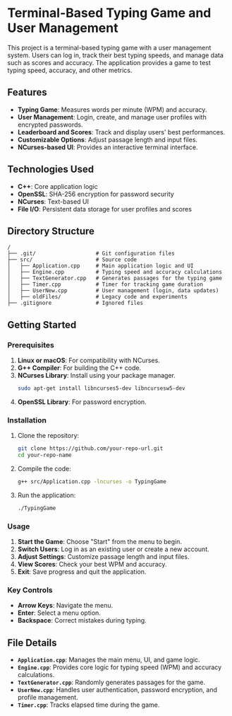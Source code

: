 
# Terminal-Based Typing Game and User Management

This project is a terminal-based typing game with a user management system. Users can log in, track their best typing speeds, and manage data such as scores and accuracy. The application provides a game to test typing speed, accuracy, and other metrics.

## Features

- **Typing Game**: Measures words per minute (WPM) and accuracy.
- **User Management**: Login, create, and manage user profiles with encrypted passwords.
- **Leaderboard and Scores**: Track and display users' best performances.
- **Customizable Options**: Adjust passage length and input files.
- **NCurses-based UI**: Provides an interactive terminal interface.

## Technologies Used

- **C++**: Core application logic
- **OpenSSL**: SHA-256 encryption for password security
- **NCurses**: Text-based UI
- **File I/O**: Persistent data storage for user profiles and scores

## Directory Structure

```
/
├── .git/                   # Git configuration files
├── src/                    # Source code
│   ├── Application.cpp     # Main application logic and UI
│   ├── Engine.cpp          # Typing speed and accuracy calculations
│   ├── TextGenerator.cpp   # Generates passages for the typing game
│   ├── Timer.cpp           # Timer for tracking game duration
│   ├── UserNew.cpp         # User management (login, data updates)
│   ├── oldFiles/           # Legacy code and experiments
├── .gitignore              # Ignored files
```

## Getting Started

### Prerequisites

1. **Linux or macOS**: For compatibility with NCurses.
2. **G++ Compiler**: For building the C++ code.
3. **NCurses Library**: Install using your package manager.
   ```bash
   sudo apt-get install libncurses5-dev libncursesw5-dev
   ```
4. **OpenSSL Library**: For password encryption.

### Installation

1. Clone the repository:
   ```bash
   git clone https://github.com/your-repo-url.git
   cd your-repo-name
   ```

2. Compile the code:
   ```bash
   g++ src/Application.cpp -lncurses -o TypingGame
   ```

3. Run the application:
   ```bash
   ./TypingGame
   ```

### Usage

1. **Start the Game**: Choose "Start" from the menu to begin.
2. **Switch Users**: Log in as an existing user or create a new account.
3. **Adjust Settings**: Customize passage length and input files.
4. **View Scores**: Check your best WPM and accuracy.
5. **Exit**: Save progress and quit the application.

### Key Controls

- **Arrow Keys**: Navigate the menu.
- **Enter**: Select a menu option.
- **Backspace**: Correct mistakes during typing.

## File Details

- **`Application.cpp`**: Manages the main menu, UI, and game logic.
- **`Engine.cpp`**: Provides core logic for typing speed (WPM) and accuracy calculations.
- **`TextGenerator.cpp`**: Randomly generates passages for the game.
- **`UserNew.cpp`**: Handles user authentication, password encryption, and profile management.
- **`Timer.cpp`**: Tracks elapsed time during the game.
